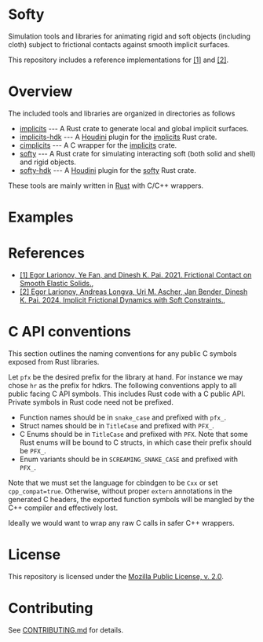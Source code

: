 # Softy

Simulation tools and libraries for animating rigid and soft objects (including cloth) subject to
frictional contacts against smooth implicit surfaces.

This repository includes a reference implementations for [\[1\]] and [\[2\]].

# Overview

The included tools and libraries are organized in directories as follows
 - [implicits](implicits)  --- A Rust crate to generate local and global implicit surfaces.
 - [implicits-hdk](implicits-hdk)  --- A [Houdini](https://sidefx.com/products/houdini) plugin for
   the [implicits](implicits) Rust crate.
 - [cimplicits](cimplicits) --- A C wrapper for the [implicits](implicits) crate.
 - [softy](softy)  --- A Rust crate for simulating interacting soft (both solid and shell) and rigid objects.
 - [softy-hdk](softy-hdk)  --- A [Houdini](https://sidefx.com/products/houdini) plugin for
   the [softy](softy) Rust crate.

These tools are mainly written in [Rust](https://www.rust-lang.org) with C/C++ wrappers.

# Examples




# References

 - [\[1\] Egor Larionov, Ye Fan, and Dinesh K. Pai. 2021. Frictional Contact on Smooth Elastic Solids.][\[1\]],
 - [\[2\] Egor Larionov, Andreas Longva, Uri M. Ascher, Jan Bender, Dinesh K. Pai. 2024. 
   Implicit Frictional Dynamics with Soft Constraints.][\[2\]],


# C API conventions

This section outlines the naming conventions for any public C symbols exposed from Rust libraries.

Let `pfx` be the desired prefix for the library at hand. For instance we may chose `hr` as the
prefix for hdkrs. The following conventions apply to all public facing C API symbols. This includes
Rust code with a C public API. Private symbols in Rust code need not be prefixed.

 * Function names should be in `snake_case` and prefixed with `pfx_`.
 * Struct names should be in `TitleCase` and prefixed with `PFX_`.
 * C Enums should be in `TitleCase` and prefixed with `PFX`. Note that some Rust enums will be bound
   to C structs, in which case their prefix should be `PFX_`.
 * Enum variants should be in `SCREAMING_SNAKE_CASE` and prefixed with `PFX_`.

Note that we must set the language for cbindgen to be `Cxx` or set `cpp_compat=true`. Otherwise,
without proper `extern` annotations in the generated C headers, the exported function symbols will
be mangled by the C++ compiler and effectively lost.

Ideally we would want to wrap any raw C calls in safer C++ wrappers.

# License

This repository is licensed under the [Mozilla Public License, v. 2.0](https://mozilla.org/MPL/2.0/).

# Contributing

See [CONTRIBUTING.md](CONTRIBUTING.md) for details.

[\[1\]]: https://doi.org/10.1145/3446663
[\[2\]]: https://arxiv.org/abs/2211.10618